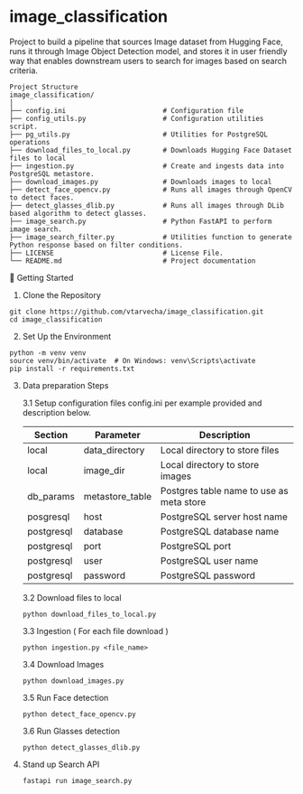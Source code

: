 # image_classification
Project to build a pipeline that sources Image dataset from Hugging Face, runs it through Image Object Detection model, and stores it in user friendly way that enables downstream users to search for images based on search criteria. 

```
Project Structure
image_classification/
│
├── config.ini                        # Configuration file
├── config_utils.py                   # Configuration utilities script. 
├── pg_utils.py                       # Utilities for PostgreSQL operations
├── download_files_to_local.py        # Downloads Hugging Face Dataset files to local
├── ingestion.py                      # Create and ingests data into PostgreSQL metastore. 
├── download_images.py                # Downloads images to local
├── detect_face_opencv.py             # Runs all images through OpenCV to detect faces. 
├── detect_glasses_dlib.py            # Runs all images through DLib based algorithm to detect glasses. 
├── image_search.py                   # Python FastAPI to perform image search. 
├── image_search_filter.py            # Utilities function to generate Python response based on filter conditions. 
├── LICENSE                           # License File. 
└── README.md                         # Project documentation
```

🚀 Getting Started
1. Clone the Repository

```
git clone https://github.com/vtarvecha/image_classification.git
cd image_classification
```

2. Set Up the Environment
```
python -m venv venv
source venv/bin/activate  # On Windows: venv\Scripts\activate
pip install -r requirements.txt
```

3. Data preparation Steps

   3.1 Setup configuration files config.ini per example provided and description below.
   
   |    Section   |   Parameter         |                 Description                   |
   |--------------|---------------------|-----------------------------------------------|
   | local        | data_directory      | Local directory to store files                |
   | local        | image_dir           | Local directory to store images               |
   | db_params    | metastore_table     | Postgres table name to use as meta store      |
   | posgresql    | host                | PostgreSQL server host name                   |
   | postgresql   | database            | PostgreSQL database name                      |
   | postgresql   | port                | PostgreSQL port                               |
   | postgresql   | user                | PostgreSQL user name                          |
   | postgresql   | password            | PostgreSQL password                           |

   3.2 Download files to local
   ```
   python download_files_to_local.py
   ```

   3.3 Ingestion ( For each file download ) 
   ```
   python ingestion.py <file_name>
   ```

   3.4 Download Images
   ```
   python download_images.py
   ```
   3.5 Run Face detection
   ```
   python detect_face_opencv.py
   ```
   3.6 Run Glasses detection
   ```   
   python detect_glasses_dlib.py
   ```

5. Stand up Search API
   ```
   fastapi run image_search.py
   ```   
   
